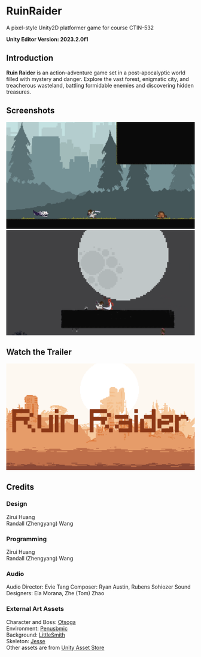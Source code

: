# RuinRaider
A pixel-style Unity2D platformer game for course CTIN-532

**Unity Editor Version: 2023.2.0f1**

## Introduction
**Ruin Raider** is an action-adventure game set in a post-apocalyptic world filled with mystery and danger. Explore the vast forest, enigmatic city, and treacherous wasteland, battling formidable enemies and discovering hidden treasures.

## Screenshots
![Forest](/Assets/Img/Dash.png)
![City](/Assets/Img/Moon.png)

## Watch the Trailer
[![TrailerCover](/Assets/Img/Cover.png)](https://drive.google.com/drive/u/0/folders/1GaBeqreX19GmyAfWFSKfWBL91VVeGKX5)


## Credits
### Design
Zirui Huang  
Randall (Zhengyang) Wang
### Programming
Zirui Huang  
Randall (Zhengyang) Wang
### Audio
Audio Director: Evie Tang
Composer: Ryan Austin, Rubens Sohiozer
Sound Designers: Ela Morana, Zhe (Tom) Zhao
### External Art Assets
Character and Boss: [Otsoga](https://otsoga.itch.io/)  
Environment: [Penusbmic](https://penusbmic.itch.io/)  
Background: [LittleSmith](https://littlesmith.itch.io/post-apocalyptic-background)  
Skeleton: [Jesse](https://jesse-m.itch.io/skeleton-pack)  
Other assets are from [Unity Asset Store](https://assetstore.unity.com)

